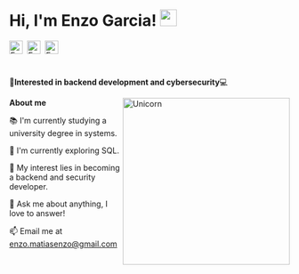 <h1> Hi, I'm Enzo Garcia! <img src = "https://raw.githubusercontent.com/MartinHeinz/MartinHeinz/master/wave.gif" width = 30px> </h1>

<a href="https://www.linkedin.com/in/enzo-matias-garcia-gil-7861a2231/">
  <img align="left" alt="Enzo's LinkedIn" width="24px" src="https://cdn.jsdelivr.net/npm/simple-icons@v3/icons/linkedin.svg" style="margin-right:8px;" />
  <img align="left" alt="Enzo's Git" width="24px" src="https://cdn.jsdelivr.net/npm/simple-icons@3.13.0/icons/git.svg" style="margin-right:8px;" />
  <img align="left" alt="Enzo's GitHub" width="24px" src="https://cdn.jsdelivr.net/npm/simple-icons@3.13.0/icons/github.svg" />

</a>
</br>
<br>
<br>

🚀**Interested in backend development and cybersecurity**💻

<img align="right" width=300px alt="Unicorn" src="https://media3.giphy.com/media/v1.Y2lkPTc5MGI3NjExZGcxNGprOGQ5bml5cDVpMzZwZDNnaXNwbGxkd3c4cWl5NGt4NjBvdiZlcD12MV9pbnRlcm5hbF9naWZfYnlfaWQmY3Q9Zw/QDjpIL6oNCVZ4qzGs7/giphy.gif" />

**About me**

<p>📚 I'm currently studying a university degree in systems.</p>
<p>🌱 I'm currently exploring SQL.</p>
<p>🤔 My interest lies in becoming a backend and security developer.</p>
<p>💬 Ask me about anything, I love to answer!</p>
<p>📫 Email me at <a href="mailto:enzo.matiasenzo@gmail.com">enzo.matiasenzo@gmail.com</a></p>
